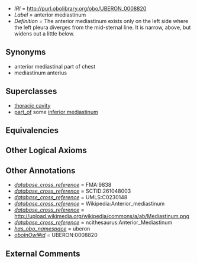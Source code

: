  * *IRI* = http://purl.obolibrary.org/obo/UBERON_0008820
 * *Label* = anterior mediastinum
 * *Definition* = The anterior mediastinum exists only on the left side where the left pleura diverges from the mid-sternal line. It is narrow, above, but widens out a little below.

## Synonyms

 * anterior mediastinal part of chest
 * mediastinum anterius

## Superclasses

 * [thoracic cavity](../../UBERON/24/UBERON_0002224.md)
 * [part_of](../../BFO/50/BFO_0000050.md) some [inferior mediastinum](../../UBERON/19/UBERON_0008819.md)

## Equivalencies


## Other Logical Axioms


## Other Annotations

 * *[database_cross_reference](../../ef/oboInOwl#hasDbXref.md)* = FMA:9838
 * *[database_cross_reference](../../ef/oboInOwl#hasDbXref.md)* = SCTID:261048003
 * *[database_cross_reference](../../ef/oboInOwl#hasDbXref.md)* = UMLS:C0230148
 * *[database_cross_reference](../../ef/oboInOwl#hasDbXref.md)* = Wikipedia:Anterior_mediastinum
 * *[database_cross_reference](../../ef/oboInOwl#hasDbXref.md)* = http://upload.wikimedia.org/wikipedia/commons/a/ab/Mediastinum.png
 * *[database_cross_reference](../../ef/oboInOwl#hasDbXref.md)* = ncithesaurus:Anterior_Mediastinum
 * *[has_obo_namespace](../../ce/oboInOwl#hasOBONamespace.md)* = uberon
 * *[oboInOwl#id](../../id/oboInOwl#id.md)* = UBERON:0008820

## External Comments

